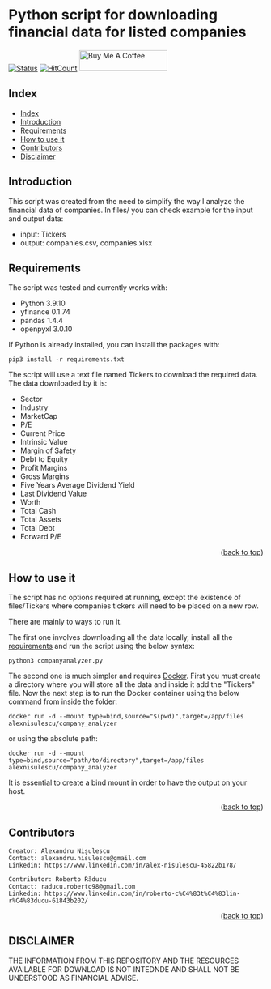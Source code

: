 # Python script for downloading financial data for listed companies

[![Status](https://github.com/AlexNisulescu/CompanyAnalyzer/actions/workflows/python-test.yaml/badge.svg)](https://github.com/AlexNisulescu/CompanyAnalyzer/actions/workflows/python-test.yaml) [![HitCount](https://hits.dwyl.com/AlexNisulescu/CompanyAnalyzer.svg?style=flat)](http://hits.dwyl.com/AlexNisulescu/CompanyAnalyzer) <a href="https://www.buymeacoffee.com/alexnisuleXu" target="_blank"><img src="https://cdn.buymeacoffee.com/buttons/default-orange.png" alt="Buy Me A Coffee" height="41" width="174"></a>
<a name="readme-top"></a>
## Index

* [Index](#index)
* [Introduction](#introduction)
* [Requirements](#requirements)
* [How to use it](#how-to-use-it)
* [Contributors](#contributors)
* [Disclaimer](#disclaimer)

## Introduction

This script was created from the need to simplify the way I analyze the financial data of companies.
In files/ you can check example for the input and output data:

* input: Tickers
* output: companies.csv, companies.xlsx

## Requirements

The script was tested and currently works with:

* Python 3.9.10
* yfinance 0.1.74
* pandas 1.4.4
* openpyxl 3.0.10

If Python is already installed, you can install the packages with:

    pip3 install -r requirements.txt

The script will use a text file named Tickers to download the required data.
The data downloaded by it is:

* Sector
* Industry
* MarketCap
* P/E
* Current Price
* Intrinsic Value
* Margin of Safety
* Debt to Equity
* Profit Margins
* Gross Margins
* Five Years Average Dividend Yield
* Last Dividend Value
* Worth
* Total Cash
* Total Assets
* Total Debt
* Forward P/E

<p align="right">(<a href="#readme-top">back to top</a>)</p>

## How to use it

The script has no options required at running, except the existence of files/Tickers where companies tickers will need to be placed on a new row.

There are mainly to ways to run it. 

The first one involves downloading all the data locally, install all the [requirements](#requirements) and run the script using the below syntax:

    python3 companyanalyzer.py

The second one is much simpler and requires [Docker](https://www.docker.com/). First you must create a directory where you will store all the data and inside it add the "Tickers" file. Now the next step is to run the Docker container using the below command from inside the folder:

    docker run -d --mount type=bind,source="$(pwd)",target=/app/files alexnisulescu/company_analyzer

or using the absolute path:

    docker run -d --mount type=bind,source="path/to/directory",target=/app/files alexnisulescu/company_analyzer

It is essential to create a bind mount in order to have the output on your host.

<p align="right">(<a href="#readme-top">back to top</a>)</p>

## Contributors

    Creator: Alexandru Nișulescu
    Contact: alexandru.nisulescu@gmail.com
    Linkedin: https://www.linkedin.com/in/alex-nisulescu-45822b178/

    Contributor: Roberto Răducu
    Contact: raducu.roberto98@gmail.com
    Linkedin: https://www.linkedin.com/in/roberto-c%C4%83t%C4%83lin-r%C4%83ducu-61843b202/

<p align="right">(<a href="#readme-top">back to top</a>)</p>

## DISCLAIMER

THE INFORMATION FROM THIS REPOSITORY AND THE RESOURCES AVAILABLE FOR DOWNLOAD IS NOT INTEDNDE AND SHALL NOT BE UNDERSTOOD AS FINANCIAL ADVISE.
